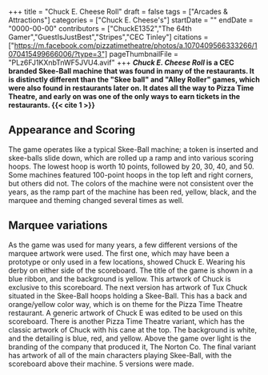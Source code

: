+++
title = "Chuck E. Cheese Roll"
draft = false
tags = ["Arcades & Attractions"]
categories = ["Chuck E. Cheese's"]
startDate = ""
endDate = "0000-00-00"
contributors = ["ChuckE1352","The 64th Gamer","GuestIsJustBest","Stripes","CEC Tinley"]
citations = ["https://m.facebook.com/pizzatimetheatre/photos/a.1070409566333266/1070415499666006/?type=3"]
pageThumbnailFile = "PLz6FJ1KXnbTnWF5JVU4.avif"
+++
***Chuck E. Cheese Roll* is a CEC branded Skee-Ball machine that was found in many of the restaurants. It is distinctly different than the "Skee ball" and "Alley Roller" games, which were also found in restaurants later on. It dates all the way to Pizza Time Theatre, and early on was one of the only ways to earn tickets in the restaurants. {{< cite 1 >}}**

## Appearance and Scoring

The game operates like a typical Skee-Ball machine; a token is inserted and skee-balls slide down, which are rolled up a ramp and into various scoring hoops. The lowest hoop is worth 10 points, followed by 20, 30, 40, and 50. Some machines featured 100-point hoops in the top left and right corners, but others did not. The colors of the machine were not consistent over the years, as the ramp part of the machine has been red, yellow, black, and the marquee and theming changed several times as well.

## Marquee variations

As the game was used for many years, a few different versions of the marquee artwork were used. The first one, which may have been a prototype or only used in a few locations, showed Chuck E. Wearing his derby on either side of the scoreboard. The title of the game is shown in a blue ribbon, and the background is yellow. This artwork of Chuck is exclusive to this scoreboard. The next version has artwork of Tux Chuck situated in the Skee-Ball hoops holding a Skee-Ball. This has a back and orange/yellow color way, which is on theme for the Pizza Time Theatre restaurant. A generic artwork of Chuck E was edited to be used on this scoreboard. There is another Pizza Time Theatre variant, which has the classic artwork of Chuck with his cane at the top. The background is white, and the detailing is blue, red, and yellow. Above the game over light is the branding of the company that produced it, The Norton Co. The final variant has artwork of all of the main characters playing Skee-Ball, with the scoreboard above their machine. 5 versions were made.

